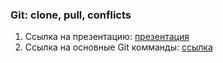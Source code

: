 ### Git: сlone, pull, conflicts

1. Ссылка на презентацию: [презентация](https://github.com/ait-tr/cohort39.2/blob/main/linux_git/lesson_02/GIT_Intro.pdf)
2. Ссылка на основные Git комманды: [ссылка](https://education.github.com/git-cheat-sheet-education.pdf)
